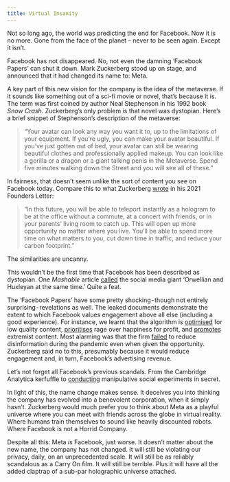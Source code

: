 ```yaml
---
title: Virtual Insanity
---
```

Not so long ago, the world was predicting the end for Facebook. Now it is no more. Gone from the face of the planet – never to be seen again. Except it isn’t.

Facebook has not disappeared. No, not even the damning ‘Facebook Papers’ can shut it down. Mark Zuckerberg stood up on stage, and announced that it had changed its name to: Meta.

A key part of this new vision for the company is the idea of the metaverse. If it sounds like something out of a sci-fi movie or novel, that’s because it is. The term was first coined by author Neal Stephenson in his 1992 book _Snow Crash_. Zuckerberg’s only problem is that novel was dystopian. Here’s a brief snippet of Stephenson’s description of the metaverse:

> “Your avatar can look any way you want it to, up to the limitations of your equipment. If you’re ugly, you can make your avatar beautiful. If you’ve just gotten out of bed, your avatar can still be wearing beautiful clothes and professionally applied makeup. You can look like a gorilla or a dragon or a giant talking penis in the Metaverse. Spend five minutes walking down the Street and you will see all of these.”

In fairness, that doesn’t seem unlike the sort of content you see on Facebook today. Compare this to what Zuckerberg [wrote](https://about.fb.com/news/2021/10/founders-letter/) in his 2021 Founders Letter:

> “In this future, you will be able to teleport instantly as a hologram to be at the office without a commute, at a concert with friends, or in your parents’ living room to catch up. This will open up more opportunity no matter where you live. You’ll be able to spend more time on what matters to you, cut down time in traffic, and reduce your carbon footprint.”

The similarities are uncanny.

This wouldn’t be the first time that Facebook has been described as dystopian. One _Mashable_ article [called](https://mashable.com/article/facebook-dystopia) the social media giant ‘Orwellian and Huxleyan at the same time.’ Quite a feat.

The ‘Facebook Papers’ have some pretty shocking - though not entirely surprising - revelations as well. The leaked documents demonstrate the extent to which Facebook values engagement above all else (including a good experience). For instance, we learnt that the algorithm is [optimised](https://www.wired.com/story/facebook-transparency-biggest-sites-pages-links/) for low quality content, [prioritises](https://www.washingtonpost.com/technology/2021/10/26/facebook-angry-emoji-algorithm/) rage over happiness for profit, and [promotes](https://www.theatlantic.com/ideas/archive/2021/10/facebook-papers-democracy-election-zuckerberg/620478/) extremist content. Most alarming was that the firm [failed](https://apnews.com/article/the-facebook-papers-covid-vaccine-misinformation-c8bbc569be7cc2ca583dadb4236a0613) to reduce disinformation during the pandemic even when given the opportunity. Zuckerberg said no to this, presumably because it would reduce engagement and, in turn, Facebook’s advertising revenue.

Let’s not forget all Facebook’s previous scandals. From the Cambridge Analytica kerfuffle to [conducting](https://www.theregister.com/2014/06/29/researchers_mess_with_facebook_users_emotions/) manipulative social experiments in secret.

In light of this, the name change makes sense. It deceives you into thinking the company has evolved into a benevolent corporation, when it simply hasn’t. Zuckerberg would much prefer you to think about Meta as a playful universe where you can meet with friends across the globe in virtual reality. Where humans train themselves to sound like heavily discounted robots. Where Facebook is not a Horrid Company.

Despite all this: Meta _is_ Facebook, just worse. It doesn’t matter about the new name, the company has not changed. It will still be violating our privacy, daily, on an unprecedented scale. It will still be as reliably scandalous as a Carry On film. It will still be terrible. Plus it will have all the added claptrap of a sub-par holographic universe attached.
